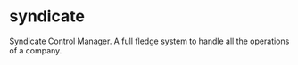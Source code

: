 # syndicate
Syndicate Control Manager. A full fledge system to handle all the operations of a company.
